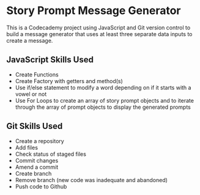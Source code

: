 # Story Prompt Message Generator

This is a Codecademy project using JavaScript and Git version control to build a message generator that uses at least three separate data inputs to create a message.

## JavaScript Skills Used

- Create Functions
- Create Factory with getters and method(s)
- Use if/else statement to modify a word depending on if it starts with a vowel or not
- Use For Loops to create an array of story prompt objects and to iterate through the array of prompt objects to display the generated prompts

## Git Skills Used

- Create a repository
- Add files
- Check status of staged files
- Commit changes
- Amend a commit
- Create branch
- Remove branch (new code was inadequate and abandoned)
- Push code to Github
